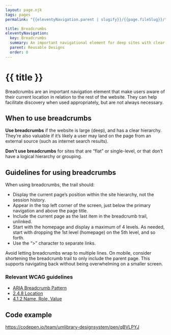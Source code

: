 ```yaml
---
layout: page.njk
tags: pages
permalink: "{{eleventyNavigation.parent | slugify}}/{{page.fileSlug}}/"

title: Breadcrumbs
eleventyNavigation:
  key: Breadcrumbs
  summary: An important navigational element for deep sites with clear hierarchy to show users where they are.
  parent: Reusable Designs
  order: 0
---
```


# {{ title }}

Breadcrumbs are an important navigation element that make users aware of their current location in relation to the rest of the website. They can help facilitate discovery when used appropriately, but are not always necessary.

## When to use breadcrumbs

**Use breadcrumbs** if the website is large (deep), and has a clear hierarchy. They’re also valuable if it’s likely a user may land on the page from an external source (such as internet search results).

**Don’t use breadcrumbs** for sites that are “flat” or single-level, or that don’t have a logical hierarchy or grouping.

## Guidelines for using breadcrumbs

When using breadcrumbs, the trail should:

* Display the current page’s position within the site hierarchy, not the session history.
* Appear in the top left corner of the screen, just below the primary navigation and above the page title.  
* Include the current page as the last item in the breadcrumb trail, unlinked.  
* Start with the homepage and display a maximum of 4 levels. As needed, start with dropping the 1st level (homepage) on the 5th level, and so forth.  
* Use the “\>” character to separate links.

Avoid letting breadcrumbs wrap to multiple lines. On mobile, consider shortening the breadcrumb trail to only include the parent page. This supports navigating back without being overwhelming on a smaller screen.

### Relevant WCAG guidelines

* [ARIA Breadcrumb Pattern](https://www.w3.org/WAI/ARIA/apg/patterns/breadcrumb/)  
* [2.4.8 Location](https://www.w3.org/WAI/WCAG21/Understanding/location.html)  
* [4.1.2 Name, Role, Value](https://www.w3.org/WAI/WCAG21/Understanding/name-role-value.html)

## Code example

https://codepen.io/team/umlibrary-designsystem/pen/qBVLPYJ
